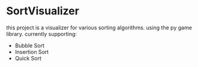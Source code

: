 # SortVisualizer
this project is a visualizer for various sorting algorithms. using the py game library. 
currently supporting:
- Bubble Sort
- Insertion Sort
- Quick Sort
